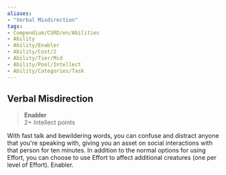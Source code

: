 ```yaml
---
aliases:
- "Verbal Misdirection"
tags:
- Compendium/CSRD/en/Abilities
- Ability
- Ability/Enabler
- Ability/Cost/2
- Ability/Tier/Mid
- Ability/Pool/Intellect
- Ability/Categories/Task
---
```


  
## Verbal Misdirection  
>**Enabler**  
>2+ Intellect points
  
With fast talk and bewildering words, you can confuse and distract anyone that you're speaking with, giving you an asset on social interactions with that person for ten minutes. In addition to the normal options for using Effort, you can choose to use Effort to affect additional creatures (one per level of Effort). Enabler.